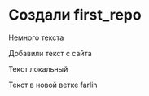 ﻿# Создали first_repo

Немного текста

Добавили текст с сайта

Текст локальный

Текст в новой ветке farlin